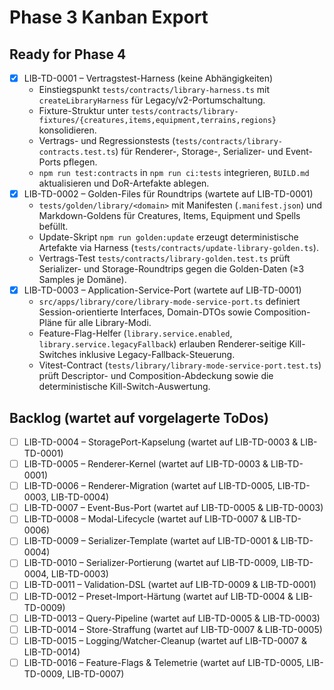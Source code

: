 # Phase 3 Kanban Export

## Ready for Phase 4
- [x] LIB-TD-0001 – Vertragstest-Harness (keine Abhängigkeiten)
    - Einstiegspunkt `tests/contracts/library-harness.ts` mit `createLibraryHarness` für Legacy/v2-Portumschaltung.
    - Fixture-Struktur unter `tests/contracts/library-fixtures/{creatures,items,equipment,terrains,regions}` konsolidieren.
    - Vertrags- und Regressionstests (`tests/contracts/library-contracts.test.ts`) für Renderer-, Storage-, Serializer- und Event-Ports pflegen.
    - `npm run test:contracts` in `npm run ci:tests` integrieren, `BUILD.md` aktualisieren und DoR-Artefakte ablegen.
- [x] LIB-TD-0002 – Golden-Files für Roundtrips (wartete auf LIB-TD-0001)
    - `tests/golden/library/<domain>` mit Manifesten (`.manifest.json`) und Markdown-Goldens für Creatures, Items, Equipment und Spells befüllt.
    - Update-Skript `npm run golden:update` erzeugt deterministische Artefakte via Harness (`tests/contracts/update-library-golden.ts`).
    - Vertrags-Test `tests/contracts/library-golden.test.ts` prüft Serializer- und Storage-Roundtrips gegen die Golden-Daten (≥3 Samples je Domäne).
- [x] LIB-TD-0003 – Application-Service-Port (wartete auf LIB-TD-0001)
    - `src/apps/library/core/library-mode-service-port.ts` definiert Session-orientierte Interfaces, Domain-DTOs sowie Composition-Pläne für alle Library-Modi.
    - Feature-Flag-Helfer (`library.service.enabled`, `library.service.legacyFallback`) erlauben Renderer-seitige Kill-Switches inklusive Legacy-Fallback-Steuerung.
    - Vitest-Contract (`tests/library/library-mode-service-port.test.ts`) prüft Descriptor- und Composition-Abdeckung sowie die deterministische Kill-Switch-Auswertung.

## Backlog (wartet auf vorgelagerte ToDos)
- [ ] LIB-TD-0004 – StoragePort-Kapselung (wartet auf LIB-TD-0003 & LIB-TD-0001)
- [ ] LIB-TD-0005 – Renderer-Kernel (wartet auf LIB-TD-0003 & LIB-TD-0001)
- [ ] LIB-TD-0006 – Renderer-Migration (wartet auf LIB-TD-0005, LIB-TD-0003, LIB-TD-0004)
- [ ] LIB-TD-0007 – Event-Bus-Port (wartet auf LIB-TD-0005 & LIB-TD-0003)
- [ ] LIB-TD-0008 – Modal-Lifecycle (wartet auf LIB-TD-0007 & LIB-TD-0006)
- [ ] LIB-TD-0009 – Serializer-Template (wartet auf LIB-TD-0001 & LIB-TD-0004)
- [ ] LIB-TD-0010 – Serializer-Portierung (wartet auf LIB-TD-0009, LIB-TD-0004, LIB-TD-0003)
- [ ] LIB-TD-0011 – Validation-DSL (wartet auf LIB-TD-0009 & LIB-TD-0001)
- [ ] LIB-TD-0012 – Preset-Import-Härtung (wartet auf LIB-TD-0004 & LIB-TD-0009)
- [ ] LIB-TD-0013 – Query-Pipeline (wartet auf LIB-TD-0005 & LIB-TD-0003)
- [ ] LIB-TD-0014 – Store-Straffung (wartet auf LIB-TD-0007 & LIB-TD-0005)
- [ ] LIB-TD-0015 – Logging/Watcher-Cleanup (wartet auf LIB-TD-0007 & LIB-TD-0014)
- [ ] LIB-TD-0016 – Feature-Flags & Telemetrie (wartet auf LIB-TD-0005, LIB-TD-0009, LIB-TD-0007)
